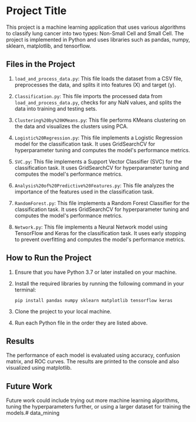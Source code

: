 # Project Title

This project is a machine learning application that uses various algorithms to classify lung cancer into two types: Non-Small Cell and Small Cell. The project is implemented in Python and uses libraries such as pandas, numpy, sklearn, matplotlib, and tensorflow.

## Files in the Project

1. `load_and_process_data.py`: This file loads the dataset from a CSV file, preprocesses the data, and splits it into features (X) and target (y).

2. `Classification.py`: This file imports the processed data from `load_and_process_data.py`, checks for any NaN values, and splits the data into training and testing sets.

3. `Clustering%20by%20KMeans.py`: This file performs KMeans clustering on the data and visualizes the clusters using PCA.

4. `Logistic%20Regression.py`: This file implements a Logistic Regression model for the classification task. It uses GridSearchCV for hyperparameter tuning and computes the model's performance metrics.

5. `SVC.py`: This file implements a Support Vector Classifier (SVC) for the classification task. It uses GridSearchCV for hyperparameter tuning and computes the model's performance metrics.

6. `Analysis%20of%20Predictive%20Features.py`: This file analyzes the importance of the features used in the classification task.

7. `RandomForest.py`: This file implements a Random Forest Classifier for the classification task. It uses GridSearchCV for hyperparameter tuning and computes the model's performance metrics.

8. `Network.py`: This file implements a Neural Network model using TensorFlow and Keras for the classification task. It uses early stopping to prevent overfitting and computes the model's performance metrics.

## How to Run the Project

1. Ensure that you have Python 3.7 or later installed on your machine.

2. Install the required libraries by running the following command in your terminal:
    ```
    pip install pandas numpy sklearn matplotlib tensorflow keras
    ```

3. Clone the project to your local machine.

4. Run each Python file in the order they are listed above.

## Results

The performance of each model is evaluated using accuracy, confusion matrix, and ROC curves. The results are printed to the console and also visualized using matplotlib.

## Future Work

Future work could include trying out more machine learning algorithms, tuning the hyperparameters further, or using a larger dataset for training the models.# data_mining
